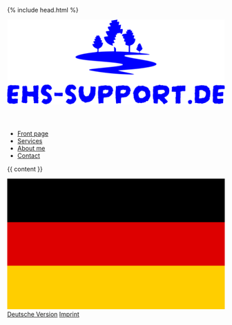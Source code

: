 <!DOCTYPE html>
<html lang="en">

{% include head.html %}

<body>

<header>
<img src="../img/ehs-support.svg" alt="">
</header>

<nav>

<ul>
<li> <a href="index.html">Front page</a> </li>
<li> <a href="services.html">Services</a> </li>
<li> <a href="about.html">About me</a> </li>
<li> <a href="contact.html">Contact</a> </li>
</ul>

</nav>

<article>
{{ content }}
</article>

<footer>

<a href=".."><img src="../img/de.svg" alt=""> Deutsche Version</a>
<a href="imprint.html">Imprint</a>

</footer>

</body>
</html>
